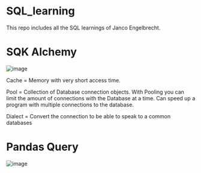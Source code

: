 # SQL_learning

This repo includes all the SQL learnings of Janco Engelbrecht.


# SQK Alchemy
![image](https://github.com/JancoEngelbrecht/SQL_learning/assets/75523652/a4c987ac-292e-45b2-891b-d13beb32580c)


Cache = Memory with very short access time.

Pool = Collection of Database connection objects. 
       With Pooling you can limit the amount of connections with the Database at a time.
       Can speed up a program with multiple connections to the database.
       
Dialect = Convert the connection to be able to speak to a common databases


# Pandas Query
![image](https://github.com/JancoEngelbrecht/SQL_learning/assets/75523652/e7fc303c-8a69-4b69-a267-9350cd30d0c8)
